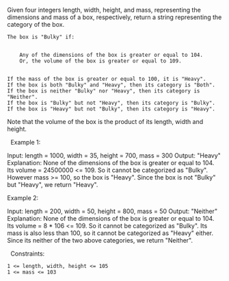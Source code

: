 Given four integers length, width, height, and mass, representing the dimensions and mass of a box, respectively, return a string representing the category of the box.


	The box is "Bulky" if:

	
		Any of the dimensions of the box is greater or equal to 104.
		Or, the volume of the box is greater or equal to 109.
	
	
	If the mass of the box is greater or equal to 100, it is "Heavy".
	If the box is both "Bulky" and "Heavy", then its category is "Both".
	If the box is neither "Bulky" nor "Heavy", then its category is "Neither".
	If the box is "Bulky" but not "Heavy", then its category is "Bulky".
	If the box is "Heavy" but not "Bulky", then its category is "Heavy".


Note that the volume of the box is the product of its length, width and height.

 
Example 1:

Input: length = 1000, width = 35, height = 700, mass = 300
Output: "Heavy"
Explanation: 
None of the dimensions of the box is greater or equal to 104. 
Its volume = 24500000 <= 109. So it cannot be categorized as "Bulky".
However mass >= 100, so the box is "Heavy".
Since the box is not "Bulky" but "Heavy", we return "Heavy".

Example 2:

Input: length = 200, width = 50, height = 800, mass = 50
Output: "Neither"
Explanation: 
None of the dimensions of the box is greater or equal to 104.
Its volume = 8 * 106 <= 109. So it cannot be categorized as "Bulky".
Its mass is also less than 100, so it cannot be categorized as "Heavy" either. 
Since its neither of the two above categories, we return "Neither".

 
Constraints:


	1 <= length, width, height <= 105
	1 <= mass <= 103

